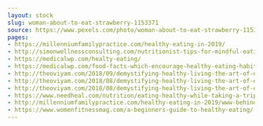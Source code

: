 ```yaml
---
layout: stock
slug: woman-about-to-eat-strawberry-1153371
source: https://www.pexels.com/photo/woman-about-to-eat-strawberry-1153371/
pages:
- https://millenniumfamilypractice.com/healthy-eating-in-2019/
- http://simonwellnessconsulting.com/nutritionist-tips-for-mindful-eating/
- https://medicalwp.com/healty-eating/
- https://medicalwp.com/food-facts-which-encourage-healthy-eating-habits/
- http://theoviyam.com/2018/09/demystifying-healthy-living-the-art-of-eating-and-the-science-of-a-healthy-body-part-3/
- http://theoviyam.com/2018/08/demystifying-healthy-living-the-art-of-eating-and-the-science-of-a-healthy-body-part-2/
- http://theoviyam.com/2018/08/demystifying-healthy-living-the-art-of-eating-and-the-science-of-a-healthy-body-part-1/
- https://www.needheal.com/nutrition/eating-healthy-while-taking-a-trip.html
- http://millenniumfamilypractice.com/healthy-eating-in-2019/www-behindthelens-com-au/
- https://www.womenfitnessmag.com/a-beginners-guide-to-healthy-eating/
---
```

